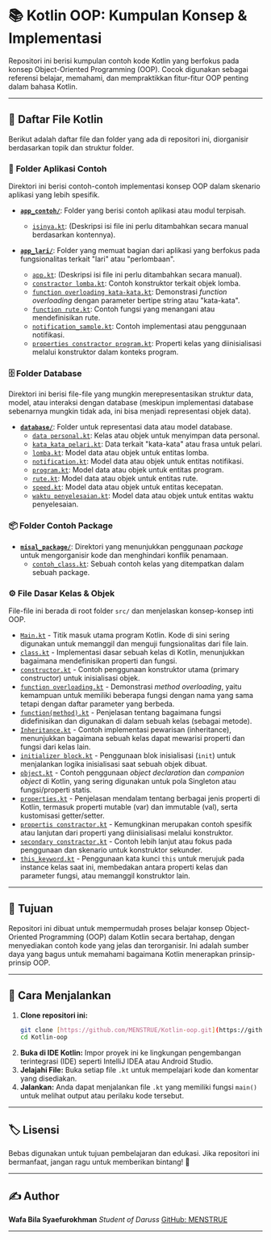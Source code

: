 # 📚 Kotlin OOP: Kumpulan Konsep & Implementasi

Repositori ini berisi kumpulan contoh kode Kotlin yang berfokus pada konsep Object-Oriented Programming (OOP). Cocok digunakan sebagai referensi belajar, memahami, dan mempraktikkan fitur-fitur OOP penting dalam bahasa Kotlin.

---

## 📄 Daftar File Kotlin

Berikut adalah daftar file dan folder yang ada di repositori ini, diorganisir berdasarkan topik dan struktur folder.

### 📁 **Folder Aplikasi Contoh**

Direktori ini berisi contoh-contoh implementasi konsep OOP dalam skenario aplikasi yang lebih spesifik.

-   **[`app_contoh/`](https://github.com/MENSTRUE/Kotlin-oop/tree/master/src/app_contoh)**: Folder yang berisi contoh aplikasi atau modul terpisah.
    -   [`isinya.kt`](https://github.com/MENSTRUE/Kotlin-oop/blob/master/src/app_contoh/isinya.kt): (Deskripsi isi file ini perlu ditambahkan secara manual berdasarkan kontennya).

-   **[`app_lari/`](https://github.com/MENSTRUE/Kotlin-oop/tree/master/src/app_lari)**: Folder yang memuat bagian dari aplikasi yang berfokus pada fungsionalitas terkait "lari" atau "perlombaan".
    -   [`app.kt`](https://github.com/MENSTRUE/Kotlin-oop/blob/master/src/app_lari/app.kt): (Deskripsi isi file ini perlu ditambahkan secara manual).
    -   [`constractor lomba.kt`](https://github.com/MENSTRUE/Kotlin-oop/blob/master/src/app_lari/constractor%20lomba.kt): Contoh konstruktor terkait objek lomba.
    -   [`function overloading kata-kata.kt`](https://github.com/MENSTRUE/Kotlin-oop/blob/master/src/app_lari/function%20overloading%20kata-kata.kt): Demonstrasi *function overloading* dengan parameter bertipe string atau "kata-kata".
    -   [`function rute.kt`](https://github.com/MENSTRUE/Kotlin-oop/blob/master/src/app_lari/function%20rute.kt): Contoh fungsi yang menangani atau mendefinisikan rute.
    -   [`notification_sample.kt`](https://github.com/MENSTRUE/Kotlin-oop/blob/master/src/app_lari/notification_sample.kt): Contoh implementasi atau penggunaan notifikasi.
    -   [`properties constractor program.kt`](https://github.com/MENSTRUE/Kotlin-oop/blob/master/src/app_lari/properties%20constractor%20program.kt): Properti kelas yang diinisialisasi melalui konstruktor dalam konteks program.

### 🗄️ **Folder Database**

Direktori ini berisi file-file yang mungkin merepresentasikan struktur data, model, atau interaksi dengan database (meskipun implementasi database sebenarnya mungkin tidak ada, ini bisa menjadi representasi objek data).

-   **[`database/`](https://github.com/MENSTRUE/Kotlin-oop/tree/master/src/database)**: Folder untuk representasi data atau model database.
    -   [`data personal.kt`](https://github.com/MENSTRUE/Kotlin-oop/blob/master/src/database/data%20personal.kt): Kelas atau objek untuk menyimpan data personal.
    -   [`kata_kata_pelari.kt`](https://github.com/MENSTRUE/Kotlin-oop/blob/master/src/database/kata_kata_pelari.kt): Data terkait "kata-kata" atau frasa untuk pelari.
    -   [`lomba.kt`](https://github.com/MENSTRUE/Kotlin-oop/blob/master/src/database/lomba.kt): Model data atau objek untuk entitas lomba.
    -   [`notification.kt`](https://github.com/MENSTRUE/Kotlin-oop/blob/master/src/database/notification.kt): Model data atau objek untuk entitas notifikasi.
    -   [`program.kt`](https://github.com/MENSTRUE/Kotlin-oop/blob/master/src/database/program.kt): Model data atau objek untuk entitas program.
    -   [`rute.kt`](https://github.com/MENSTRUE/Kotlin-oop/blob/master/src/database/rute.kt): Model data atau objek untuk entitas rute.
    -   [`speed.kt`](https://github.com/MENSTRUE/Kotlin-oop/blob/master/src/database/speed.kt): Model data atau objek untuk entitas kecepatan.
    -   [`waktu penyelesaian.kt`](https://github.com/MENSTRUE/Kotlin-oop/blob/master/src/database/waktu%20penyelesaian.kt): Model data atau objek untuk entitas waktu penyelesaian.

### 📦 **Folder Contoh Package**

-   **[`misal_package/`](https://github.com/MENSTRUE/Kotlin-oop/tree/master/src/misal_package)**: Direktori yang menunjukkan penggunaan *package* untuk mengorganisir kode dan menghindari konflik penamaan.
    -   [`contoh_class.kt`](https://github.com/MENSTRUE/Kotlin-oop/blob/master/src/misal_package/contoh_class.kt): Sebuah contoh kelas yang ditempatkan dalam sebuah package.

### ⚙️ **File Dasar Kelas & Objek**

File-file ini berada di root folder `src/` dan menjelaskan konsep-konsep inti OOP.

-   [`Main.kt`](https://github.com/MENSTRUE/Kotlin-oop/blob/master/src/Main.kt) - Titik masuk utama program Kotlin. Kode di sini sering digunakan untuk memanggil dan menguji fungsionalitas dari file lain.
-   [`class.kt`](https://github.com/MENSTRUE/Kotlin-oop/blob/master/src/class.kt) - Implementasi dasar sebuah kelas di Kotlin, menunjukkan bagaimana mendefinisikan properti dan fungsi.
-   [`constructor.kt`](https://github.com/MENSTRUE/Kotlin-oop/blob/master/src/constructor.kt) - Contoh penggunaan konstruktor utama (primary constructor) untuk inisialisasi objek.
-   [`function overloading.kt`](https://github.com/MENSTRUE/Kotlin-oop/blob/master/src/function%20overloading.kt) - Demonstrasi *method overloading*, yaitu kemampuan untuk memiliki beberapa fungsi dengan nama yang sama tetapi dengan daftar parameter yang berbeda.
-   [`function(method).kt`](https://github.com/MENSTRUE/Kotlin-oop/blob/master/src/function(method).kt) - Penjelasan tentang bagaimana fungsi didefinisikan dan digunakan di dalam sebuah kelas (sebagai metode).
-   [`Inheritance.kt`](https://github.com/MENSTRUE/Kotlin-oop/blob/master/src/Inheritance.kt) - Contoh implementasi pewarisan (inheritance), menunjukkan bagaimana sebuah kelas dapat mewarisi properti dan fungsi dari kelas lain.
-   [`initializer block.kt`](https://github.com/MENSTRUE/Kotlin-oop/blob/master/src/initializer%20block.kt) - Penggunaan blok inisialisasi (`init`) untuk menjalankan logika inisialisasi saat sebuah objek dibuat.
-   [`object.kt`](https://github.com/MENSTRUE/Kotlin-oop/blob/master/src/object.kt) - Contoh penggunaan *object declaration* dan *companion object* di Kotlin, yang sering digunakan untuk pola Singleton atau fungsi/properti statis.
-   [`properties.kt`](https://github.com/MENSTRUE/Kotlin-oop/blob/master/src/properties.kt) - Penjelasan mendalam tentang berbagai jenis properti di Kotlin, termasuk properti mutable (var) dan immutable (val), serta kustomisasi getter/setter.
-   [`propertis constractor.kt`](https://github.com/MENSTRUE/Kotlin-oop/blob/master/src/propertis%20constractor.kt) - Kemungkinan merupakan contoh spesifik atau lanjutan dari properti yang diinisialisasi melalui konstruktor.
-   [`secondary constractor.kt`](https://github.com/MENSTRUE/Kotlin-oop/blob/master/src/secondary%20constractor.kt) - Contoh lebih lanjut atau fokus pada penggunaan dan skenario untuk konstruktor sekunder.
-   [`this_keyword.kt`](https://github.com/MENSTRUE/Kotlin-oop/blob/master/src/this_keyword.kt) - Penggunaan kata kunci `this` untuk merujuk pada instance kelas saat ini, membedakan antara properti kelas dan parameter fungsi, atau memanggil konstruktor lain.

---

## 🧠 Tujuan

Repositori ini dibuat untuk mempermudah proses belajar konsep Object-Oriented Programming (OOP) dalam Kotlin secara bertahap, dengan menyediakan contoh kode yang jelas dan terorganisir. Ini adalah sumber daya yang bagus untuk memahami bagaimana Kotlin menerapkan prinsip-prinsip OOP.

---

## 🚀 Cara Menjalankan

1.  **Clone repositori ini:**
    ```bash
    git clone [https://github.com/MENSTRUE/Kotlin-oop.git](https://github.com/MENSTRUE/Kotlin-oop.git)
    cd Kotlin-oop
    ```
2.  **Buka di IDE Kotlin:** Impor proyek ini ke lingkungan pengembangan terintegrasi (IDE) seperti IntelliJ IDEA atau Android Studio.
3.  **Jelajahi File:** Buka setiap file `.kt` untuk mempelajari kode dan komentar yang disediakan.
4.  **Jalankan:** Anda dapat menjalankan file `.kt` yang memiliki fungsi `main()` untuk melihat output atau perilaku kode tersebut.

---

## 🏷️ Lisensi

Bebas digunakan untuk tujuan pembelajaran dan edukasi. Jika repositori ini bermanfaat, jangan ragu untuk memberikan bintang! 🌟

---

## ✍️ Author

**Wafa Bila Syaefurokhman**
_Student of Daruss_
[GitHub: MENSTRUE](https://github.com/MENSTRUE)

---
